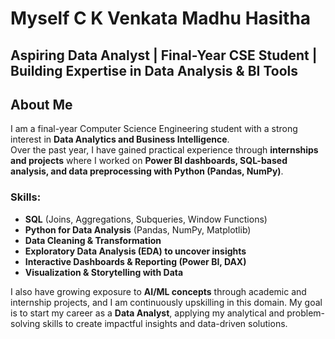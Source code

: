 # Myself C K Venkata Madhu Hasitha

## Aspiring Data Analyst | Final-Year CSE Student | Building Expertise in Data Analysis & BI Tools

## About Me
I am a final-year Computer Science Engineering student with a strong interest in **Data Analytics and Business Intelligence**.  
Over the past year, I have gained practical experience through **internships and projects** where I worked on **Power BI dashboards, SQL-based analysis, and data preprocessing with Python (Pandas, NumPy)**.  

### Skills:
- **SQL** (Joins, Aggregations, Subqueries, Window Functions)  
- **Python for Data Analysis** (Pandas, NumPy, Matplotlib)  
- **Data Cleaning & Transformation**  
- **Exploratory Data Analysis (EDA) to uncover insights**  
- **Interactive Dashboards & Reporting (Power BI, DAX)**  
- **Visualization & Storytelling with Data**  

I also have growing exposure to **AI/ML concepts** through academic and internship projects, and I am continuously upskilling in this domain. My goal is to start my career as a **Data Analyst**, applying my analytical and problem-solving skills to create impactful insights and data-driven solutions.
